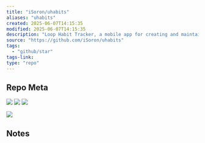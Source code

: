 ```yaml
---
title: "iSoron/uhabits"
aliases: "uhabits"
created: 2025-06-07T14:15:35
modified: 2025-06-07T14:15:35
description: "Loop Habit Tracker, a mobile app for creating and maintaining long-term positive habits"
source: "https://github.com/iSoron/uhabits"
tags:
  - "github/star"
tags-link:
type: "repo"
---
```

## Repo Meta

![](https://img.shields.io/github/stars/iSoron/uhabits?style=for-the-badge&label=stars) ![](https://img.shields.io/github/repo-size/iSoron/uhabits?style=for-the-badge&label=size) ![](https://img.shields.io/github/created-at/iSoron/uhabits?style=for-the-badge&label=since)

[![](https://github-readme-stats.vercel.app/api/pin/?username=iSoron&repo=uhabits&bg_color=00000000)](https://github.com/iSoron/uhabits)

## Notes

